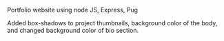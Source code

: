 Portfolio website using node JS, Express, Pug

Added box-shadows to project thumbnails, background color of the body, and changed background color of bio section.
